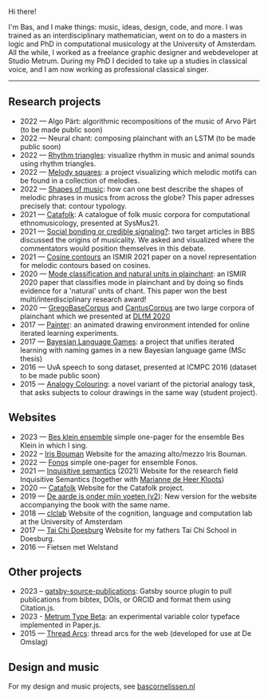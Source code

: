 Hi there!

I'm Bas, and I make things: music, ideas, design, code, and more. I was trained as an interdisciplinary mathematician, went on to do a masters in logic and PhD in computational musicology at the University of Amsterdam. All the while, I worked as a freelance graphic designer and webdeveloper at Studio Metrum. During my PhD I decided to take up a studies in classical voice, and I am now working as professional classical singer.

---

Research projects 
-----------------

- 2022 — Algo Pärt: algorithmic recompositions of the music of Arvo Pärt (to be made public soon)
- 2022 — Neural chant: composing plainchant with an LSTM (to be made public soon)
- 2022 — [Rhythm triangles](https://github.com/bacor/rhythm-triangles): visualize rhythm in music and animal sounds using rhythm triangles.
- 2022 — [Melody squares](https://github.com/bacor/melody-squares): a project visualizing which melodic motifs can be found in a collection of melodies.
- 2022 — [Shapes of music](https://github.com/bacor/shapes-of-music): how can one best describe the shapes of melodic phrases in musics from across the globe? This paper adresses precisely that: contour typology.
- 2021 — [Catafolk](https://bacor.github.io/catafolk/): A catalogue of folk music corpora for computational ethnomusicology, presented at SysMus21.
- 2021 — [Social bonding or credible signaling?](https://bacor.github.io/bbs-commentaries/): two target articles in BBS discussed the origins of musicality. We asked and visualized where the commentators would position themselves in this debate.
- 2021 — [Cosine contours](https://github.com/bacor/cosine-contours/) an ISMIR 2021 paper on a novel representation for melodic contours based on cosines.
- 2020 — [Mode classification and natural units in plainchant](https://github.com/bacor/ISMIR2020): an ISMIR 2020 paper that classifies mode in plainchant and by doing so finds evidence for a 'natural' units of chant. This paper won the best multi/interdisciplinary research award!
- 2020 — [GregoBaseCorpus](https://github.com/bacor/GregoBaseCorpus) and [CantusCorpus](https://github.com/bacor/CantusCorpus) are two large corpora of plainchant which we presented at [DLfM 2020](https://github.com/bacor/DLfM2020)
- 2017 — [Painter](https://github.com/bacor/painter): an animated drawing environment intended for online iterated learning experiments.
- 2017 — [Bayesian Language Games](https://github.com/bacor/thesis): a project that unifies iterated learning with naming games in a new Bayesian language game (MSc thesis)
- 2016 — UvA speech to song dataset, presented at ICMPC 2016 (dataset to be made public soon) 
- 2015 — [Analogy Colouring](https://github.com/bacor/AnalogyColouring): a novel variant of the pictorial analogy task, that asks subjects to colour drawings in the same way (student project).

Websites
--------

- 2023 — [Bes klein ensemble](https://besklein.nl) simple one-pager for the ensemble Bes Klein in which I sing.
- 2022 – [Iris Bouman](https://irisbouman.nl) Website for the amazing alto/mezzo Iris Bouman.
- 2022 — [Fonos](https://ensemblefonos.eu) simple one-pager for ensemble Fonos.
- 2021 — [Inquisitive semantics](https://projects.illc.uva.nl/inquisitivesemantics/Home) (2021) Website for the research field Inquisitive Semantics (together with [Marianne de Heer Kloots](https://mdhk.net/))
- 2020 — [Catafolk](https://bacor.github.io/catafolk/) Website for the Catafolk project.
- 2019 — [De aarde is onder mijn voeten (v2)](https://deaardeisondermijnvoeten.nl/): New version for the website accompanying the book with the same name.
- 2018 — [clclab](https://projects.illc.uva.nl/LaCo/clclab/) Website of the cognition, language
and computation lab at the University of Amsterdam
- 2017 — [Tai Chi Doesburg](https://taichidoesburg.nl) Website for my fathers Tai Chi School in Doesburg.
- 2016 — Fietsen met Welstand

Other projects
-------------

- 2023 – [gatsby-source-publications](github.com/bacor/gatsby-source-publications): Gatsby source plugin to pull publications from bibtex, DOIs, or ORCID and format them using Citation.js.
- 2023 - [Metrum Type Beta](https://bacor.github.io/metrum-type): an experimental variable color typeface implemented in Paper.js.
- 2015 — [Thread Arcs](https://github.com/bacor/thread-arcs): thread arcs for the web (developed for use at De Omslag)

Design and music
----------------

For my design and music projects, see [bascornelissen.nl](https://bascornelissen.nl)
